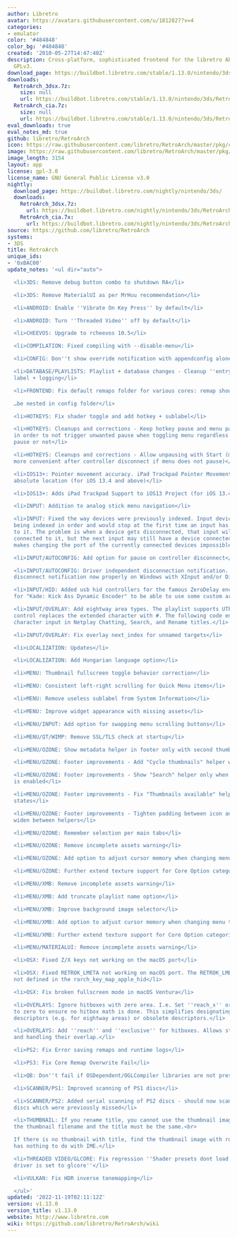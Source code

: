 ```yaml
---
author: Libretro
avatar: https://avatars.githubusercontent.com/u/1812827?v=4
categories:
- emulator
color: '#484848'
color_bg: '#484848'
created: '2010-05-27T14:47:40Z'
description: Cross-platform, sophisticated frontend for the libretro API. Licensed
  GPLv3.
download_page: https://buildbot.libretro.com/stable/1.13.0/nintendo/3ds
downloads:
  RetroArch_3dsx.7z:
    size: null
    url: https://buildbot.libretro.com/stable/1.13.0/nintendo/3ds/RetroArch_3dsx.7z
  RetroArch_cia.7z:
    size: null
    url: https://buildbot.libretro.com/stable/1.13.0/nintendo/3ds/RetroArch_cia.7z
eval_downloads: true
eval_notes_md: true
github: libretro/RetroArch
icon: https://raw.githubusercontent.com/libretro/RetroArch/master/pkg/ctr/assets/default.png
image: https://raw.githubusercontent.com/libretro/RetroArch/master/pkg/ctr/assets/libretro_banner.png
image_length: 3154
layout: app
license: gpl-3.0
license_name: GNU General Public License v3.0
nightly:
  download_page: https://buildbot.libretro.com/nightly/nintendo/3ds/
  downloads:
    RetroArch_3dsx.7z:
      url: https://buildbot.libretro.com/nightly/nintendo/3ds/RetroArch_3dsx.7z
    RetroArch_cia.7x:
      url: https://buildbot.libretro.com/nightly/nintendo/3ds/RetroArch_cia.7z
source: https://github.com/libretro/RetroArch
systems:
- 3DS
title: RetroArch
unique_ids:
- '0xBAC00'
update_notes: '<ul dir="auto">

  <li>3DS: Remove debug button combo to shutdown RA</li>

  <li>3DS: Remove MaterialUI as per MrHuu recommendation</li>

  <li>ANDROID: Enable ''Vibrate On Key Press'' by default</li>

  <li>ANDROID: Turn ''Threaded Video'' off by default</li>

  <li>CHEEVOS: Upgrade to rcheevos 10.5</li>

  <li>COMPILATION: Fixed compiling with --disable-menu</li>

  <li>CONFIG: Don''t show override notification with appendconfig alone</li>

  <li>DATABASE/PLAYLISTS: Playlist + database changes - Cleanup ''entry_slot'', fallback
  label + logging</li>

  <li>FRONTEND: Fix default remaps folder for various cores: remap should …<br>

  …be nested in config folder</li>

  <li>HOTKEYS: Fix shader toggle and add hotkey + sublabel</li>

  <li>HOTKEYS: Cleanups and corrections - Keep hotkey pause and menu pause separate
  in order to not trigger unwanted pause when toggling menu regardless if menu will
  pause or not</li>

  <li>HOTKEYS: Cleanups and corrections - Allow unpausing with Start (makes resuming
  more convenient after controller disconnect if menu does not pause)</li>

  <li>IOS13+: Pointer movement accuracy. iPad Trackpad Pointer Movement Accuracy through
  absolute location (for iOS 13.4 and above)</li>

  <li>IOS13+: Adds iPad Trackpad Support to iOS13 Project (for iOS 13.4 and above)</li>

  <li>INPUT: Addition to analog stick menu navigation</li>

  <li>INPUT: Fixed the way devices were previously indexed. Input devices were only
  being indexed in order and would stop at the first time an input has no device connected
  to it. The problem is when a device gets disconnected, that input will have no devices
  connected to it, but the next input may still have a device connected. So, that
  makes changing the port of the currently connected devices impossible.</li>

  <li>INPUT/AUTOCONFIG: Add option for pause on controller disconnect</li>

  <li>INPUT/AUTOCONFIG: Driver independent disconnection notification. Should show
  disconnect notification now properly on Windows with XInput and/or DirectInput pads</li>

  <li>INPUT/HID: Added usb hid controllers for the famous ZeroDelay encoder and also
  for "Kade: Kick Ass Dynamic Encoder" to be able to use some custom arcade sticks.</li>

  <li>INPUT/OVERLAY: Add eightway area types. The playlist supports UTF8, but edit
  control replaces the extended character with #. The following code enables extended
  character input in Netplay Chatting, Search, and Rename titles.</li>

  <li>INPUT/OVERLAY: Fix overlay next_index for unnamed targets</li>

  <li>LOCALIZATION: Updates</li>

  <li>LOCALIZATION: Add Hungarian language option</li>

  <li>MENU: Thumbnail fullscreen toggle behavior correction</li>

  <li>MENU: Consistent left-right scrolling for Quick Menu items</li>

  <li>MENU: Remove useless sublabel from System Information</li>

  <li>MENU: Improve widget appearance with missing assets</li>

  <li>MENU/INPUT: Add option for swapping menu scrolling buttons</li>

  <li>MENU/QT/WIMP: Remove SSL/TLS check at startup</li>

  <li>MENU/OZONE: Show metadata helper in footer only with second thumbnail</li>

  <li>MENU/OZONE: Footer improvements - Add "Cycle thumbnails" helper when suitable</li>

  <li>MENU/OZONE: Footer improvements - Show "Search" helper only when search function
  is enabled</li>

  <li>MENU/OZONE: Footer improvements - Fix "Thumbnails available" helper for save
  states</li>

  <li>MENU/OZONE: Footer improvements - Tighten padding between icon and title, and
  widen between helpers</li>

  <li>MENU/OZONE: Remember selection per main tabs</li>

  <li>MENU/OZONE: Remove incomplete assets warning</li>

  <li>MENU/OZONE: Add option to adjust cursor memory when changing menu tabs</li>

  <li>MENU/OZONE: Further extend texture support for Core Option categories</li>

  <li>MENU/XMB: Remove incomplete assets warning</li>

  <li>MENU/XMB: Add truncate playlist name option</li>

  <li>MENU/XMB: Improve background image selector</li>

  <li>MENU/XMB: Add option to adjust cursor memory when changing menu tabs</li>

  <li>MENU/XMB: Further extend texture support for Core Option categories</li>

  <li>MENU/MATERIALUI: Remove incomplete assets warning</li>

  <li>OSX: Fixed Z/X keys not working on the macOS port</li>

  <li>OSX: Fixed RETROK_LMETA not working on macOS port. The RETROK_LMETA key was
  not defined in the rarch_key_map_apple_hid</li>

  <li>OSX: Fix broken fullscreen mode in macOS Ventura</li>

  <li>OVERLAYS: Ignore hitboxes with zero area. I.e. Set ''reach_x'' or ''reach_y''
  to zero to ensure no hitbox math is done. This simplifies designating animation-only
  descriptors (e.g. for eightway areas) or obsolete descriptors.</li>

  <li>OVERLAYS: Add ''reach'' and ''exclusive'' for hitboxes. Allows stretching hitboxes
  and handling their overlap.</li>

  <li>PS2: Fix Error saving remaps and runtime logs</li>

  <li>PS3: Fix Core Remap Overwrite Fail</li>

  <li>QB: Don''t fail if OSDependent/OGLCompiler libraries are not present</li>

  <li>SCANNER/PS1: Improved scanning of PS1 discs</li>

  <li>SCANNER/PS2: Added serial scanning of PS2 discs - should now scan DVDs and other
  discs which were previously missed</li>

  <li>THUMBNAIL: If you rename title, you cannot use the thumbnail image. because
  the thumbnail filename and the title must be the same.<br>

  If there is no thumbnail with title, find the thumbnail image with rom-name. This
  has nothing to do with IME.</li>

  <li>THREADED VIDEO/GLCORE: Fix regression ''Shader presets dont load, when video
  driver is set to glcore''</li>

  <li>VULKAN: Fix HDR inverse tonemapping</li>

  </ul>'
updated: '2022-11-19T02:11:12Z'
version: v1.13.0
version_title: v1.13.0
website: http://www.libretro.com
wiki: https://github.com/libretro/RetroArch/wiki
---
```

